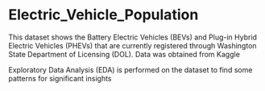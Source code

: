 # Electric_Vehicle_Population

This dataset shows the Battery Electric Vehicles (BEVs) and Plug-in Hybrid Electric Vehicles (PHEVs) 
that are currently registered through Washington State Department of Licensing (DOL). Data was obtained from Kaggle

Exploratory Data Analysis (EDA) is performed on the dataset to find some patterns for significant insights

